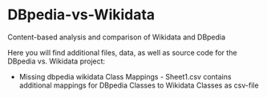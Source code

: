 # DBpedia-vs-Wikidata
Content-based analysis and comparison of Wikidata and DBpedia

Here you will find additional files, data, as well as source code for the DBpedia vs. Wikidata project:
- Missing dbpedia wikidata Class Mappings - Sheet1.csv
  contains additional mappings for DBpedia Classes to Wikidata Classes as csv-file 

